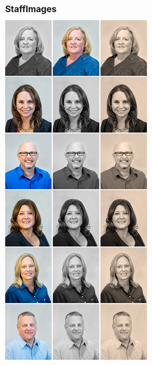 # StaffImages
<div style="width:100%;">
  <img src="https://github.com/OWASP-Foundation/StaffImages/blob/master/dawn_150_bw.jpg?raw=true" width="150px;"/>
  <img src="https://github.com/OWASP-Foundation/StaffImages/blob/master/dawn_150_c.jpg?raw=true" width="150px;"/>
  <img src="https://github.com/OWASP-Foundation/StaffImages/blob/master/dawn_150_s.jpg?raw=true" width="150px;"/>
  <img src="https://github.com/OWASP-Foundation/StaffImages/blob/master/emily_150_c.jpg?raw=true" width="150px;"/>
  <img src="https://github.com/OWASP-Foundation/StaffImages/blob/master/emily_150_bw.jpg?raw=true" width="150px;"/>
  <img src="https://github.com/OWASP-Foundation/StaffImages/blob/master/emily_150_s.jpg?raw=true" width="150px;"/>
  <img src="https://github.com/OWASP-Foundation/StaffImages/blob/master/harold_150_c.jpg?raw=true" width="150px;"/>
  <img src="https://github.com/OWASP-Foundation/StaffImages/blob/master/harold_150_bw.jpg?raw=true" width="150px;"/>
  <img src="https://github.com/OWASP-Foundation/StaffImages/blob/master/harold_150_s.jpg?raw=true" width="150px;"/>
  <img src="https://github.com/OWASP-Foundation/StaffImages/blob/master/kelly_150_c.jpg?raw=true" width="150px;"/>
  <img src="https://github.com/OWASP-Foundation/StaffImages/blob/master/kelly_150_bw.jpg?raw=true" width="150px;"/>
  <img src="https://github.com/OWASP-Foundation/StaffImages/blob/master/kelly_150_s.jpg?raw=true" width="150px;"/>
  <img src="https://github.com/OWASP-Foundation/StaffImages/blob/master/lisa_150_c.jpg?raw=true" width="150px;"/>
  <img src="https://github.com/OWASP-Foundation/StaffImages/blob/master/lisa_150_bw.jpg?raw=true" width="150px;"/>
  <img src="https://github.com/OWASP-Foundation/StaffImages/blob/master/lisa_150_s.jpg?raw=true" width="150px;"/>
  <img src="https://github.com/OWASP-Foundation/StaffImages/blob/master/mike_150_c.jpg?raw=true" width="150px;"/>
  <img src="https://github.com/OWASP-Foundation/StaffImages/blob/master/mike_150_bw.jpg?raw=true" width="150px;"/>
  <img src="https://github.com/OWASP-Foundation/StaffImages/blob/master/mike_150_s.jpg?raw=true" width="150px;"/>
</div>
